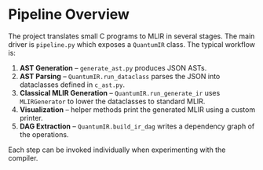 # Pipeline Overview

The project translates small C programs to MLIR in several stages.  The main driver is `pipeline.py` which exposes a `QuantumIR` class.  The typical workflow is:

1. **AST Generation** – `generate_ast.py` produces JSON ASTs.
2. **AST Parsing** – `QuantumIR.run_dataclass` parses the JSON into dataclasses defined in `c_ast.py`.
3. **Classical MLIR Generation** – `QuantumIR.run_generate_ir` uses `MLIRGenerator` to lower the dataclasses to standard MLIR.
4. **Visualization** – helper methods print the generated MLIR using a custom printer.
5. **DAG Extraction** – `QuantumIR.build_ir_dag` writes a dependency graph of the operations.

Each step can be invoked individually when experimenting with the compiler.
